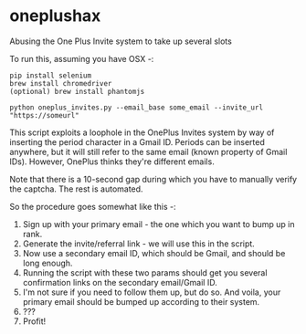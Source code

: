 # oneplushax
Abusing the One Plus Invite system to take up several slots

To run this, assuming you have OSX -:

```
pip install selenium
brew install chromedriver
(optional) brew install phantomjs

python oneplus_invites.py --email_base some_email --invite_url "https://someurl"
```

This script exploits a loophole in the OnePlus Invites system by way of inserting the period character in a Gmail ID. Periods can be inserted anywhere, but it will still refer to the same email (known property of Gmail IDs). However, OnePlus thinks they're different emails.

Note that there is a 10-second gap during which you have to manually verify the captcha. The rest is automated.

So the procedure goes somewhat like this -:

1. Sign up with your primary email - the one which you want to bump up in rank.
2. Generate the invite/referral link - we will use this in the script.
3. Now use a secondary email ID, which should be Gmail, and should be long enough.
4. Running the script with these two params should get you several confirmation links on
   the secondary email/Gmail ID.
5. I'm not sure if you need to follow them up, but do so. And voila, your primary email
   should be bumped up according to their system.
6. ???
7. Profit!
